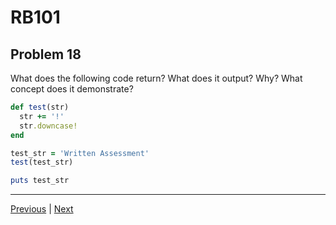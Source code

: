 # RB101
## Problem 18

What does the following code return? What does it output? Why? What concept does it demonstrate?

```ruby
def test(str)
  str += '!'
  str.downcase!
end

test_str = 'Written Assessment'
test(test_str)

puts test_str
```

---

[Previous](017.md) | [Next](019.md)
